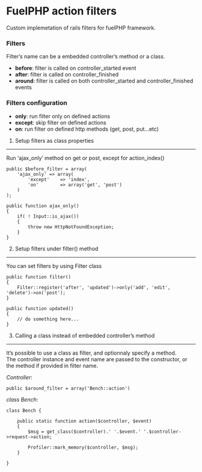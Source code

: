 FuelPHP action filters
======================

Custom implemetation of rails filters for fuelPHP framework.

### Filters

Filter’s name can be a embedded controller’s method or a class.  

-   **before**: filter is called on controller\_started event
-   **after**: filter is called on controller\_finished
-   **around**: filter is called on both controller\_started and
    controller\_finished events

### Filters configuration

-   **only**: run filter only on defined actions
-   **except**: skip filter on defined actions
-   **on**: run filter on defined http methods (get, post, put…etc)

1. Setup filters as class properties
------------------------------------

Run ‘ajax\_only’ method on get or post, except for action\_index()

    public $before_filter = array(
        'ajax_only' => array(
            'except'    => 'index',
            'on'        => array('get', 'post')
        )
    );

    public function ajax_only()
    {
        if( ! Input::is_ajax())
        {
            throw new HttpNotFoundException;
        }
    }

2. Setup filters under filter() method
--------------------------------------

You can set filters by using Filter class

    public function filter()
    {
        Filter::register('after', 'updated')->only('add', 'edit', 'delete')->on('post');
    }

    public function updated()
    {
        // do something here...
    }

3. Calling a class instead of embedded controller’s method
----------------------------------------------------------

It’s possible to use a class as filter, and optionnaly specify a
method.  
 The controller instance and event name are passed to the constructor,
or the method if provided in filter name.

*Controller*:

    public $around_filter = array('Bench::action')

*class Bench*:

    class Bench {
        
        public static function action($controller, $event)
        {
            $msg = get_class($controller).' '.$event.' '.$controller->request->action;
            
            Profiler::mark_memory($controller, $msg);
        }
        
    }
